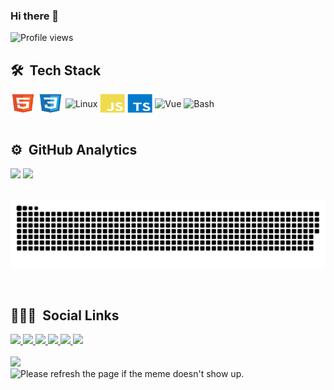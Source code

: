 ### Hi there 👋

<p align="left"> <img src="https://komarev.com/ghpvc/?username=eutavares&color=yellow" alt="Profile views" /> </p>


## 🛠 &nbsp;Tech Stack
<div style="display: inline_block">
  <img align="center" alt="HTML" height="30" width="40" src="https://raw.githubusercontent.com/devicons/devicon/master/icons/html5/html5-original.svg">
  <img align="center" alt="CSS" height="30" width="40" src="https://raw.githubusercontent.com/devicons/devicon/master/icons/css3/css3-original.svg">
  <img align="center" alt="Linux" height="30" width="40" src="https://cdn.jsdelivr.net/gh/devicons/devicon/icons/linux/linux-original.svg" />
  <img align="center" alt="Js" height="30" width="40" src="https://raw.githubusercontent.com/devicons/devicon/master/icons/javascript/javascript-plain.svg">
  <img align="center" alt="Ts" height="30" width="40" src="https://raw.githubusercontent.com/devicons/devicon/master/icons/typescript/typescript-plain.svg">
  <img align="center" alt="Vue" height="30" width="40" src="https://cdn.jsdelivr.net/gh/devicons/devicon/icons/vuejs/vuejs-original.svg" />
  <img align="center" alt="Bash" height="30" width="40" src="https://cdn.jsdelivr.net/gh/devicons/devicon/icons/bash/bash-original.svg" />
</div>

<!--
<img align="right" alt="Rafa-pic" height="150" style="border-radius:50px;" src="https://media.discordapp.net/attachments/639956127056134178/890373478988013628/Publicacoes_Instagram_1_1.png?width=676&height=676">
-->
<br>

## ⚙️ &nbsp;GitHub Analytics

<div align="left">
  <img height="180em" src="https://github-readme-stats.vercel.app/api?username=eutavares&show_icons=true&theme=dracula&include_all_commits=true&count_private=true"/>
  <img height="180em" src="https://github-readme-stats.vercel.app/api/top-langs/?username=eutavares&layout=compact&langs_count=7&theme=dracula"/>
  <br><br>
  
  ![Snake animation](https://github.com/eutavares/eutavares/blob/output/github-contribution-grid-snake.svg)
  
</div>



<br>

## 👨🏽‍🦲 &nbsp;Social Links
<div> 
   <a href="https://www.instagram.com/_eutavares_/" target="_blank">
     <img src="https://img.shields.io/badge/-Instagram-%23E4405F?style=for-the-badge&logo=instagram&logoColor=white" >
    </a>
   <a href="https://discord.gg/BR5ybvDFSr" target="_blank">
    <img src="https://img.shields.io/badge/Discord-7289DA?style=for-the-badge&logo=discord&logoColor=white" >
   </a> 
   <a href = "mailto:migueltavares4540@gmail.com">
    <img src="https://img.shields.io/badge/-Gmail-%23333?style=for-the-badge&logo=gmail&logoColor=white" >
    </a>
   <a href="https://www.linkedin.com/in/eutavares/" target="_blank">
    <img src="https://img.shields.io/badge/-LinkedIn-%230077B5?style=for-the-badge&logo=linkedin&logoColor=white" >
   </a> 
   <a href="https://codepen.io/eutavares" target="_blank">
    <img src="https://img.shields.io/badge/Codepen-000000?style=for-the-badge&logo=codepen&logoColor=white">
   </a> 
   <a href="https://twitter.com/L33NH0M99" target="_blank">
    <img src="https://img.shields.io/badge/Twitter-1DA1F2?style=for-the-badge&logo=twitter&logoColor=white">
   </a> 
   <br><br>
   <img width="500em" src="https://github-readme-twitter-gazf.vercel.app/api?id=L33NH0M99&layout=wide&show_reply=off&show_retweet=off" />
</div>


<img src='https://random-memer.herokuapp.com/' title="Meme" alt="Please refresh the page if the meme doesn't show up.">







<!--
**EuTavares/EuTavares** is a ✨ _special_ ✨ repository because its `README.md` (this file) appears on your GitHub profile.

Here are some ideas to get you started:

- 🔭 I’m currently working on ...
- 🌱 I’m currently learning ...
- 👯 I’m looking to collaborate on ...
- 🤔 I’m looking for help with ...
- 💬 Ask me about ...
- 📫 How to reach me: ...
- 😄 Pronouns: ...
- ⚡ Fun fact: ...
-->
